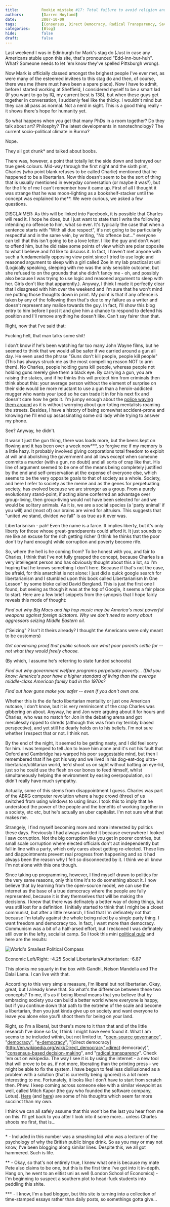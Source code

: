 ```yaml
---
title:          Rookie mistake #17: Total failure to avoid religion and politics on a night out
authors:        [Darren Hoyland]
date:           2007-10-09
tags:           [Consensus, Direct Democracy, Radical Transparency, Save The World, Facebook, Sheffield, PhD, Society, Blogging, Englishness, Grown-Up Stuff, General Mutterings, If I was king, Open-source, Liberalism, Blog, Personal]
categories:     [Blog]
hide:           false
draft:          false
---
```



Last weekend I was in Edinburgh for Mark's stag do (Just in case any Americans stuble upon this site, that's pronounced "Edd-inn-bur-huh". What? Someone needs to let 'em know they've spelled Pittsburgh wrong).

Now Mark is officially classed amongst the brighest people I've ever met, as were many of the esteemed invitees to this stag do and then, of course, there was me (there must have been a spare place). Now I have to admit, before I started working at Sheffield, I considered myself to be a smart lad (If you want to go by IQ, my current best is 138), but when these guys get together in conversation, I suddenly feel like the thicky. I wouldn't mind but they can all pass as normal. Not a nerd in sight. This is a good thing really - it shows there's hope for humanity yet.

So what happens when you get that many PhDs in a room together? Do they talk about art? Philosphy? The latest developments in nanotechnology? The current socio-political climate in Burma?

Nope.

They all got drunk* and talked about boobs.

There was, however, a point that totally let the side down and betrayed our true geek colours. Mid-way through the first night and the sixth pint, Charles (who point blank refuses to be called Charlie) mentioned that he happened to be a libertarian. Now this doesn't seem to be the sort of thing that is usually mentioned in everyday conversation (or maybe it was?), but for the life of me I can't remember how it came up. First of all I thought it was strange that he was moon-lighting as a bookshelf-stacker until the concept was explained to me**. We were curious, we asked a few questions.

DISCLAIMER: As this will be linked into Facebook, it is possible that Charles will read it. I hope he does, but I just want to state that I write the following intending no offence to him, what so ever. It's typically the case that when a sentence starts with "With all due respect", it's not going to be particularily respectful and in the same vein, by writing, "No offence but..." everyone can tell that this isn't going to be a love letter. I like the guy and don't want to offend him, but he did raise some points of view which are polar opposite to what I believe and I'd like to discuss it. In fact, I haven't met anyone with such a fundamentally opposing view point since I tried to use logic and reasoned argument to sleep with a girl called Zoe in my lab practical at uni (Logically speaking, sleeping with me was the only sensible outcome, but she refused to on the grounds that she didn't fancy me - oh, and possibly also because I was trying to use logic and reasoned argument to sleep with her. Girls don't like that apparently.). Anyway, I think I made it perfectly clear that I disagreed with him over the weekend and I'm sure that he won't mind me putting those thoughts down in print. My point is that if any offence is taken by any of the following then that's due to my failure as a writer and doesn't represent any malice towards the guy. In fact, I'll show this blog entry to him before  I post it and give him a chance to respond to defend his position and I'll remove anything he doesn't like. Can't say fairer than that.

Right, now that I've said that:

Fucking hell, that man talks some shit!

I don't know if he's been watching far too many John Wayne films, but he seemed to think that we would all be safer if we carried around a gun all day. He even used the phrase "Guns don't kill people, people kill people" (This has always struck me as the most compelling reason NOT to arm them). No Charles, people holding guns kill people, whereas people not holding guns merely give them a black eye. By carrying a gun, you are raising the stakes, and if he thinks this will protect him from criminals then think about this: your average person without the element of surprise on their side would be more reluctant to use a gun than a heroin-addicted mugger who wants your ipod so he can trade it in for his next fix and doesn't care how he gets it. I'm jumpy enough about the <a href="http://news.bbc.co.uk/1/hi/uk/4713753.stm">police waving them around</a> as it is without worrying about gun-toting mentalists roaming the streets. Besides, I have a history of being somewhat accident-prone and knowing me I'll end up assassinating some old lady while trying to answer my phone.

See? Anyway, he didn't.

It wasn't just the gun thing, there was loads more, but the beers kept on flowing and it has been over a week now***, so forgive me if my memory is a little hazy. It probably involved giving corporations total freedom to exploit at will and abolishing the government and all laws except when someone commits a murder (with a gun, no doubt) and all sorts of crap like that. His line of argument seemed to be one of the means being completely justified by the end and self-preservation at the expense of everyone else, which seems to be the very opposite goals to that of society as a whole. Society, and here I refer to society as the meme and as the genes for perpetuating society, has evolved because we are stronger as a group. From a purely evolutionary stand-point, if acting alone conferred an advantage over group-living, then group-living would not have been selected for and we would be solitary animals. As it is, we are a social species (a 'party animal' if you will) and (most of) our brains are wired for altruism. This suggests that "united we stand, divided we fall" is as true as it ever was.

Libertarisnism - pah! Even the name is a farce. It implies liberty, but it's only liberty for those whose great-grandparents could afford it. It just sounds to me like an excuse for the rich getting richer (I think he thinks that the poor don't try hard enough) while corruption and poverty become rife.

So, where the hell is he coming from? To be honest with you, and fair to Charles, I think that I've not fully grasped the concept, because Charles is a very intellegent person and has obviously thought about this a lot, so I'm hoping that he knows something I don't here. Because if that's not the case, be afraid, for this anarchist is not alone: I just did a quick google search for libertarianism and I stumbled upon this book called Libertarianism In One Lesson" by some bloke called David Bergland. This is just the first one I found, but seeing as though it was at the top of Google, it seems a fair place to start. Here are a few brief snippets from the synopsis that I hope fairly reveals this mode of thought:

_Find out why Big Macs and hip hop music may be America's most powerful weapons against foreign dictators. Why we don't need to worry about aggressors seizing Middle Eastern oil._

("Seizing" ? Isn't it theirs already? I thought the Americans were only meant to be customers)

_Get convincing proof that public schools are what poor parents settle for -- not what they would freely choose._

(By which, I assume he's referring to state funded schoools)

_Find out why government welfare programs perpetuate poverty... (Did you know: America's poor have a higher standard of living than the average middle-class American family had in the 1970s?_

_Find out how guns make you safer -- even if you don't own one._

Whether this is the de facto libertarian mentality or just one American nutcase, I don't know, but it is very reminiscent of the crap Charles was gibbering on about. Anyway, he and Jon were arguing about it for hours and Charles, who was no match for Jon in the debating arena and got mercilessly ripped to shreds (although this was from my terribly biased perspective), and yet still he dearly holds on to his beliefs. I'm not sure whether I respect that or not. I think not.

By the end of the night, it seemed to be getting nasty, and I did feel sorry for him. I was temped to tell Jon to leave him alone and it's not his fault that Oxford and Cambridge has warped his poor suggestable mind, but then I remembered that if he got his way and we lived in his dog-eat-dog ultra-libertarian/utilitarian world, he'd shoot us on sight without batting an eye-lid, just so he could use the flesh on our bones to feed himself, whilst simultaneously helping the environment by easing overpopulation, so I didn't really have much sympathy.

Actually, some of this stems from disappointment I guess. Charles was part of the ABRG computer revolution where a huge crowd (three) of us switched from using windows to using linux. I took this to imply that he understood the power of the people and the benefits of working together in a society, etc etc, but he's actually an uber capitalist. I'm not sure what that makes me.

Strangely, I find myself becoming more and more interested by politics these days. Previously I had always avoided it because everywhere I looked I saw corruption. Not the big corruption like you get in poorer contries, but small scale corruption where elected officials don't act independently but fall in line with a party, which only cares about getting re-elected. These lies and diappointments prevent real progress from happening and so it had always been the reason why I felt so disconnected by it. I think we all know I'm not alone with this one though.

Since taking up programming, however, I find myself drawn to politics for the very same reasons, only this time it's to do something about it. I now believe that by learning from the open-source model, we can use the internet as the base of a true democracy where the people are fully represented, because it is they themselves that will be making the decisions. I knew that there was definately a better way of doing things, but was still lost for a definition. I initially started to think that I might be a closet communist, but after a little research, I find that I'm definately not that because I'm totally against the whole being ruled by a single party thing. I want freedom and democracy too. In fact, I want more than democracy. Communism was a bit of a half-arsed effort, but I reckoned I was definately still over in the lefty, socialist camp. So I took  this mini [political quiz](http://www.politicalcompass.org/test) and here are the results:


![World's Smallest Political Compass](../media/wspg.png "World's Smallest Political Compass")

Economic Left/Right: -4.25 Social Libertarian/Authoritarian: -6.87 

This plonks me squarly in the box with Gandhi, Nelson Mandella and The Dalai Lama. I can live with that.

According to this very simple measure, I'm liberal but not libertarian. Okay, great, but I already knew that. So what's the difference between these two concepts? To me, it's as if being liberal means that you believe that by embracing society you can build a better world where everyone is happy, but if you continue down that path to the extreme of the scale and become a libertarian, then you just kinda give up on society and want everyone to leave you alone else you'll shoot them for being on your land.

Right, so I'm a liberal, but there's more to it than that and of the little research I've done so far, I think I might have even found it. What I am seems to be included within, but not limited to, "[open-source governance](http://en.wikipedia.org/wiki/Open_source_governance)", "[democracy](http://www.gutenberg.org/files/10753/10753.txt)", "[e-democracy](http://en.wikipedia.org/wiki/E-democracy)", "[direct democracy](http://en.wikipedia.org/wiki/Direct_democracy">direct democracy)", "[consensus-based decision-making](http://en.wikipedia.org/wiki/Consensus_decision-making)", and "[radical transparency](http://en.wikipedia.org/wiki/Radical_transparency)". Check 'em out on wikipedia. The way I see it is by using the internet - a new tool that will prove to be as, if not more, liberating than the printing press - we might be able to fix the system. I have begun to feel less disillusioned as a problem with a solution (that is currently being ignored) is a lot more interesting to me. Fortunately, it looks like I don't have to start from scratch then. Phew. I keep coming across someone else with a similar viewpoint as well, called Mitch Kapor (the guy who founded the software company, Lotus). [Here](http://www.ofbyandfor.org/node/view/610) (and [here](http://www.alternet.org/election04/20076/?page=entire)) are some of his thoughts which seem far more succinct than my own.

I think we can all safely assume that this won't be the last you hear from me on this. I'll get back to you after I look into it some more... unless Charles shoots me first, that is...


---

\* - Included in this number was a smashing lad who was a lecturer of the psychology of why the British public binge drink. So as you may or may not know, I've been blogging along similar lines. Despite this, we all got hammered. Such is life.

\** - Okay, so that's not entirely true, I knew what one is because my mate Pete also claims to be one,  but this is the first time I've got into it in-depth. Hang on, he went to an elitist uni as well (London School of Economics) - I'm beginning to suspect a southern plot to head-fuck students into peddling this shite.

\*** - I know, I'm a bad blogger, but this site is turning into a collection of time-stamped essays rather than daily posts, so somethings gotta give...

